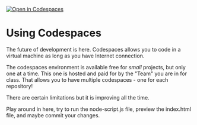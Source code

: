 [![Open in Codespaces](https://classroom.github.com/assets/launch-codespace-7f7980b617ed060a017424585567c406b6ee15c891e84e1186181d67ecf80aa0.svg)](https://classroom.github.com/open-in-codespaces?assignment_repo_id=15141952)
# Using Codespaces
The future of development is here. Codespaces allows you to code in a virtual machine as long as you have Internet connection.

The codespaces environment is available free for _small_ projects, but only one at a time. This one is hosted and paid for by the "Team" you are in for class. That allows you to have multiple codespaces - one for each repository!

There are certain limitations but it is improving all the time.

Play around in here, try to run the node-script.js file, preview the index.html file, and maybe commit your changes.
